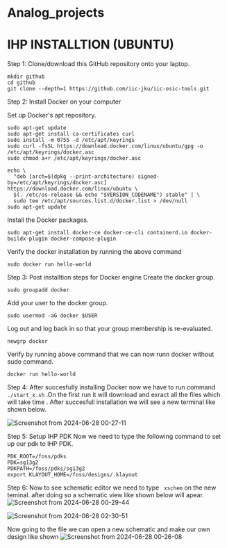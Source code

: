 # Analog_projects

# IHP INSTALLTION (UBUNTU)
Step 1: Clone/download this GitHub repository onto your laptop. 
```
mkdir github 
cd github  
git clone --depth=1 https://github.com/iic-jku/iic-osic-tools.git 
```
Step 2: Install Docker on your computer 

Set up Docker's apt repository.
```
sudo apt-get update 
sudo apt-get install ca-certificates curl 
sudo install -m 0755 -d /etc/apt/keyrings 
sudo curl -fsSL https://download.docker.com/linux/ubuntu/gpg -o /etc/apt/keyrings/docker.asc 
sudo chmod a+r /etc/apt/keyrings/docker.asc 
```

```
echo \
  "deb [arch=$(dpkg --print-architecture) signed-by=/etc/apt/keyrings/docker.asc] https://download.docker.com/linux/ubuntu \
  $(. /etc/os-release && echo "$VERSION_CODENAME") stable" | \
  sudo tee /etc/apt/sources.list.d/docker.list > /dev/null
sudo apt-get update
```
Install the Docker packages.
```
sudo apt-get install docker-ce docker-ce-cli containerd.io docker-buildx-plugin docker-compose-plugin
```

Verify the docker installation by running the above command

```
sudo docker run hello-world
```
Step 3:  Post installtion steps for   Docker engine
Create the docker group.
```
sudo groupadd docker
```
Add your user to the docker group.
```
sudo usermod -aG docker $USER
```
Log out and log back in so that your group membership is re-evaluated.
```
newgrp docker
```
Verify by running above command that we can now runn docker without sudo command.
```
docker run hello-world
```
Step 4: After succesfully installing Docker now we have  to run command ```./start_x.sh```  .On the first run it will download and exract all the files which will take time .
After succesfull installation we will see a new terminal like shown below.

![Screenshot from 2024-06-28 00-27-11](https://github.com/High-Performance-Analog-VLSI/Analog_projects/assets/141152904/bb169045-0c1e-4ab5-8b7a-30c1a467b0cd)

Step 5: Setup IHP PDK 
Now we need to  type  the following command to set up  our pdk to  IHP PDK.
```
PDK_ROOT=/foss/pdks
PDK=sg13g2
PDKPATH=/foss/pdks/sg13g2
export KLAYOUT_HOME=/foss/designs/.klayout

```
Step 6: Now to see schematic editor we need to type ``` xschem``` on the new teminal.
after doing so a schematic view like shown below  will apear.
![Screenshot from 2024-06-28 00-29-44](https://github.com/High-Performance-Analog-VLSI/Analog_projects/assets/141152904/c37495c8-861b-4a09-a27d-da46dc032e77)



![Screenshot from 2024-06-28 02-30-51](https://github.com/High-Performance-Analog-VLSI/Analog_projects/assets/141152904/03848794-e655-4a8b-8574-a962c22df0d9)

Now going to the file we can open a new schematic and make  our own design like shown
![Screenshot from 2024-06-28 00-26-08](https://github.com/High-Performance-Analog-VLSI/Analog_projects/assets/141152904/7645a8ea-c528-4a31-8808-1468f24a8de7)
